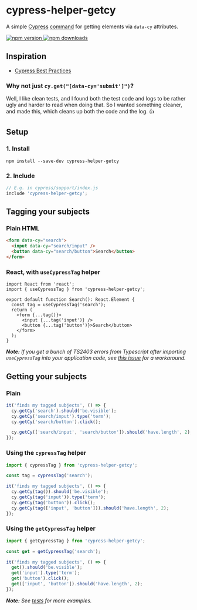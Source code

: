 # cypress-helper-getcy

A simple [Cypress](https://www.cypress.io/) [command](https://docs.cypress.io/api/cypress-api/custom-commands.html) for getting elements via `data-cy` attributes.

[![npm version](https://img.shields.io/npm/v/cypress-helper-getcy.svg?style=flat-square) ![npm downloads](https://img.shields.io/npm/dm/cypress-helper-getcy?style=flat-square)](https://www.npmjs.com/package/cypress-helper-getcy)

## Inspiration

- [Cypress Best Practices](https://docs.cypress.io/guides/references/best-practices.html#Selecting-Elements)

### Why not just `cy.get("[data-cy='submit']")`?

Well, I like clean tests, and I found both the test code and logs to be rather ugly and harder to read when doing that. So I wanted something cleaner, and made this, which cleans up both the code and the log. 👍

## Setup

### 1. Install

```shell
npm install --save-dev cypress-helper-getcy
```

### 2. Include

```js
// E.g. in cypress/support/index.js
include 'cypress-helper-getcy';
```

## Tagging your subjects

### Plain HTML

```html
<form data-cy="search">
  <input data-cy="search/input" />
  <button data-cy="search/button">Search</button>
</form>
```

### React, with `useCypressTag` helper

```tsx
import React from 'react';
import { useCypressTag } from 'cypress-helper-getcy';

export default function Search(): React.Element {
  const tag = useCypressTag('search');
  return (
    <form {...tag()}>
      <input {...tag('input')} />
      <button {...tag('button')}>Search</button>
    </form>
  );
}
```

_**Note:** If you get a bunch of TS2403 errors from Typescript after importing `useCypressTag` into your application code, see [this issue](https://github.com/Svish/cypress-helper-getcy/issues/1) for a workaround._

## Getting your subjects

### Plain

```ts
it('finds my tagged subjects', () => {
  cy.getCy('search').should('be.visible');
  cy.getCy('search/input').type('term');
  cy.getCy('search/button').click();

  cy.getCy(['search/input', 'search/button']).should('have.length', 2);
});
```

### Using the `cypressTag` helper

```ts
import { cypressTag } from 'cypress-helper-getcy';

const tag = cypressTag('search');

it('finds my tagged subjects', () => {
  cy.getCy(tag()).should('be.visible');
  cy.getCy(tag('input')).type('term');
  cy.getCy(tag('button')).click();
  cy.getCy(tag(['input', 'button'])).should('have.length', 2);
});
```

### Using the `getCypressTag` helper

```ts
import { getCypressTag } from 'cypress-helper-getcy';

const get = getCypressTag('search');

it('finds my tagged subjects', () => {
  get().should('be.visible');
  get('input').type('term');
  get('button').click();
  get(['input', 'button']).should('have.length', 2);
});
```

_**Note:** See [tests](test/tests/getCy.ts) for more examples._
